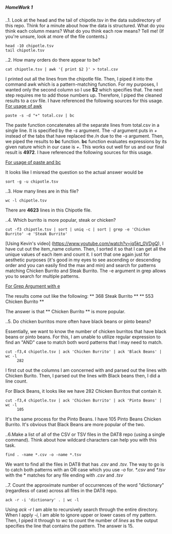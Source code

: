##### HomeWork 1

..1. Look at the head and the tail of chipotle.tsv in the data subdirectory of this repo. Think for a minute about how the data is structured. What do you think each column means? What do you think each row means? Tell me! (If you're unsure, look at more of the file contents.)

```Commandline
head -10 chipotle.tsv
tail chipotle.tsv
```

..2. How many orders do there appear to be?

```CommandLineFirstStep
cat chipotle.tsv | awk '{ print $2 }' > total.csv
```
I printed out all the lines from the chipotle file. Then, I piped it into the command awk which is a pattern-matching function. For my purposes, I wanted only the second column so I use **$2** which specifies that. The next step requires me to add those numbers up. Therefore, I piped the cleaned results to a csv file. I have referenced the following sources for this usage.
[For usage of awk](http://unix.stackexchange.com/questions/25138/how-to-print-certain-columns-by-name)

```CommandLineSecondStep
paste -s -d "+" total.csv | bc
```
The paste function concatenates all the separate lines from total.csv in a single line. It is specified by the *-s* argument. The *-d* argument puts in *+* instead of the tabs that have replaced the */n* due to the *-s* argument. Then, we piped the results to **bc** function. **bc** function evaluates expressions by its given nature which in our case is *+*. This works out well for us and our final result is **4972**. I have referenced the following sources for this usage.

[For usage of paste and bc](http://www.linuxandlife.com/2013/09/5-different-command-methods-to-get-sum.html)

It looks like I misread the question so the actual answer would be

```CommandLineActualAnswer
sort -g -u chipotle.tsv 
```

..3. How many lines are in this file?

```CommandLine
wc -l chipotle.tsv
```
There are **4623** lines in this Chipotle file.

..4. Which burrito is more popular, steak or chicken?

```CommandLine
cut -f3 chipotle.tsv | sort | uniq -c | sort | grep -e 'Chicken Burrito' -e 'Steak Burrito'
```

[Using Kevin's video] (https://www.youtube.com/watch?v=jq5kt_0VDgQ), I have cut out the item_name column. Then, I sorted it so that I can get all the unique values of each item and count it. I sort that one again just for aesthetic purposes (it's good in my eyes to see ascending or descending order and you can easily find the max and min) and search for patterns matching Chicken Burrito and Steak Burrito. The -e argument in grep allows you to search for multiple patterns.

[For Grep Argument with e](http://unix.stackexchange.com/questions/25821/grep-how-to-add-an-or-condition)

The results come out like the following:
**  368 Steak Burrito **
**  553 Chicken Burrito **

The answer is that ** Chicken Burrito ** is more popular.

..5. Do chicken burritos more often have black beans or pinto beans?

Essentially, we want to know the number of chicken burritos that have black beans or pinto beans. For this, I am unable to utilize regular expression to find an "AND" case to match both word patterns that I may need to match.

```CommandLine1
cut -f3,4 chipotle.tsv | ack 'Chicken Burrito' | ack 'Black Beans' | wc -l
     282
```

I first cut out the columns I am concerned with and parsed out the lines with Chicken Burito. Then, I parsed out the lines with Black beans then, I did a line count.

For Black Beans, it looks like we have 282 Chicken Burritos that contain it.

```CommandLine2
cut -f3,4 chipotle.tsv | ack 'Chicken Burrito' | ack 'Pinto Beans' | wc -l
     105
```
It's the same process for the Pinto Beans. 
I have 105 Pinto Beans Chicken Burrito. It's obvious that Black Beans are more popular of the two.

..6.Make a list of all of the CSV or TSV files in the DAT8 repo (using a single command). Think about how wildcard characters can help you with this task.

```CommandLine1
find . -name *.csv -o -name *.tsv
```

We want to find all the files in DAT8 that has *.csv* and *.tsv.*
The way to go is to catch both patterns with an OR case which you use *-o* for.
*\*.csv* and *\*.tsv* with the \* matches for any file ending with *.csv* and *.tsv*


..7. Count the approximate number of occurrences of the word "dictionary" (regardless of case) across all files in the DAT8 repo.

```CommandLine1
ack -r -i 'dictionary' . | wc -l
```

Using *ack -r* I am able to recursively search through the entire directory. When I apply *-i*, I am able to ignore upper or lower cases of my pattern. Then, I piped it through to *wc* to count the number of *lines* as the output specifies the line that contains the pattern.
The answer is 15.













